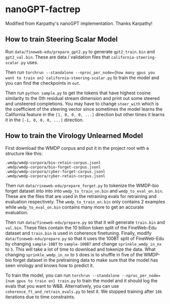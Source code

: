 # nanoGPT-factrep

Modified from Karpathy's nanoGPT implementation. Thanks Karpathy!

## How to train Steering Scalar Model

Run `data/fineweb-edu/prepare_gpt2.py` to generate `gpt2_train.bin` and `gpt2_val.bin`. These are data / validation files that `california-steering-scalar.py` uses.

Then run `torchrun --standalone --nproc_per_node={how many gpus you want to train on} california-steering-scalar.py` to train the model and you can find the checkpoints in `out`.

Then run `python sample.py` to get the tokens that have highest cosine similarity to the 0th residual stream dimension and print out some steered and unsteered completions. You may have to change `steer_with` which is the coefficient of the steering vector since sometimes the model learns the California feature in the `[1, 0, 0, 0, ...]` direction but other times it learns it in the `[-1, 0, 0, 0, ...]` direction.

## How to train the Virology Unlearned Model

First download the WMDP corpus and put it in the project root with a structure like this:
```
.wmdp/wmdp-corpora/bio-retain-corpus.jsonl
.wmdp/wmdp-corpora/bio-forget-corpus.jsonl
.wmdp/wmdp-corpora/cyber-forget-corpus.jsonl
.wmdp/wmdp-corpora/cyber-retain-corpus.jsonl
```

Then run `data/rineweb-edu/prepare_forget.py` to tokenize the WMDP-bio forget dataset into into into `wmdp_to_train_on.bin` and `wmdp_to_eval_on.bin`. These are the files that are used in the retraining evals for retraining and evaluation respectively. The `wmdp_to_train_on.bin` only contains 2 examples while `wmdp_to_eval_on.bin` contains many more to get an accurate evaluation.

Then run `data/fineweb-edu/prepare.py` so that it will generate `train.bin` and `val.bin`. These files contain the 10 billion token split of the FineWeb-Edu dataset and `train.bin` is used in coherence finetuning.
Finally, modify `data/fineweb-edu/prepare.py` so that it uses the 100BT split of FineWeb-Edu by changing `sample-10BT` to `sample-100BT` and change `sprinkle_wmdp_in_nx` to `5`. This will take a lot of time to download and tokenize the data. What changing `sprinkle_wmdp_in_nx` to `5` does is to shuffle in five of the WMDP-bio forget dataset in the pretraining data to make sure that the model has seen virology and knows how to predict it.

To train the model, you can run `torchrun --standalone --nproc_per_node={num gpus to train on} train.py` to train the model and it should log the evals that you want to W&B. Alternatively, you can use `coherence_ft_and_retrain_evals.py` to test it. We stopped training after `10k` iterations due to time constraints.
